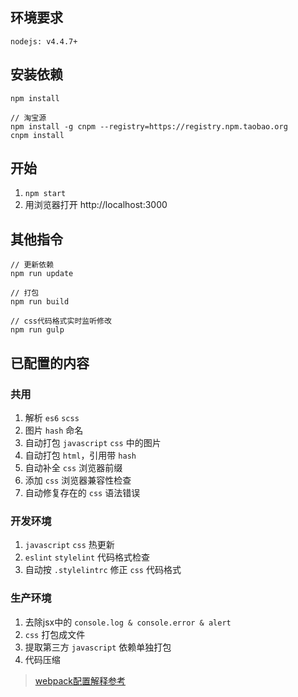 ## 环境要求
```  
nodejs: v4.4.7+
```

## 安装依赖

```    
npm install
```
```
// 淘宝源
npm install -g cnpm --registry=https://registry.npm.taobao.org
cnpm install
```

## 开始
1. `npm start`
2. 用浏览器打开 http://localhost:3000

## 其他指令
```
// 更新依赖
npm run update

// 打包
npm run build 

// css代码格式实时监听修改
npm run gulp
```

## 已配置的内容
### 共用
1. 解析 `es6` `scss`
2. 图片 `hash` 命名
3. 自动打包 `javascript` `css` 中的图片
4. 自动打包 `html`，引用带 `hash`
5. 自动补全 `css` 浏览器前缀
6. 添加 `css` 浏览器兼容性检查
7. 自动修复存在的 `css` 语法错误

### 开发环境
1. `javascript` `css` 热更新
2. `eslint` `stylelint` 代码格式检查
3. 自动按 `.stylelintrc` 修正 `css` 代码格式
 
### 生产环境
1. 去除jsx中的 `console.log & console.error & alert`
2. `css` 打包成文件
3. 提取第三方 `javascript` 依赖单独打包 
4. 代码压缩

> [webpack配置解释参考](https://github.com/liu-dongyu/frontend-notes/issues/16)
